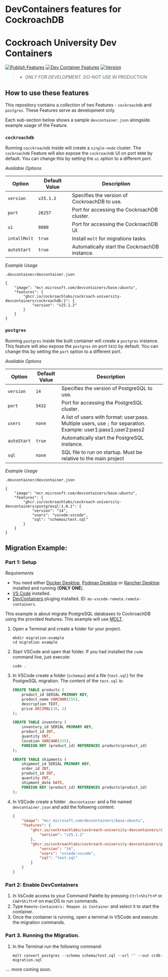 # DevContainers features for CockroachDB 

# Cockroach University Dev Containers

[![Publish Features](https://github.com/cockroachlabs/cockroach-university-devcontainers/actions/workflows/publish-devcontainer-features.yml/badge.svg)](https://github.com/cockroachlabs/cockroach-university-devcontainers/actions/workflows/publish-devcontainer-features.yml)
[![Dev Container Features](https://img.shields.io/badge/DevContainer-Features%20Published-blue?logo=github)](https://github.com/cockroachlabs/cockroach-university-devcontainers/packages)
[![Version](https://img.shields.io/github/v/tag/cockroachlabs/cockroach-university-devcontainers?label=latest&sort=semver)](https://github.com/cockroachlabs/cockroach-university-devcontainers/tags)


> - *ONLY FOR DEVELOPMENT. DO-NOT USE IN PRODUCTION*

## How to use these features

This repository contains a _collection_ of two Features - `cockroachdb` and `postgres`. These Features serve as development only.  

Each sub-section below shows a sample `devcontainer.json` alongside example usage of the Feature.

### `cockroachdb`

Running `cocckroachdb` inside will create a `single-node` cluster. The `cockroachdb` Feature will also expose the `cockroachdb` UI on port `8080` by default. You can change this by setting the `ui` option to a different port.

*Available Options*

| Option        | Default Value | Description                                   |
|---------------|---------------|-----------------------------------------------|
| `version`     | `v25.1.2`     | Specifies the version of CockroachDB to use.  |
| `port`        | `26257`       | Port for accessing the CockroachDB cluster.   |
| `ui`          | `8080`        | Port for accessing the CockroachDB UI.        |
| `intallMolt`  | `true`        | Install `molt` for migrations tasks.          |
| `autoStart`   | `true`        | Automatically start the CockroachDB instance. |

*Example Usage*

`.devcontainer/devcontainer.json`

```jsonc
{
    "image": "mcr.microsoft.com/devcontainers/base:ubuntu",
    "features": {
        "ghcr.io/cockroachlabs/cockroach-university-devcontainers/cockroachdb:1": {
            "version": "v25.1.2"
        }
    }
}
```

### `postgres`
Running `postgres` inside the built container will create a `postgres` instance. This feature will also expose the `postgres` on port `5432` by default. You can change this by setting the `port` option to a different port.

*Available Options*

| Option        | Default Value | Description                                   |
|---------------|---------------|-----------------------------------------------|
| `version`     | `14`          | Specifies the version of PostgreSQL to use.  |
| `port`        | `5432`        | Port for accessing the PostgreSQL cluster.   |
| `users`       | `none`        | A list of users with format: user:pass. Multiple users, use `;` for separation. Example: user1:pass1;user2:pass2|
| `autoStart`   | `true`        | Automatically start the PostgreSQL instance. |
| `sql`         | `none`        | SQL file to run on startup. Must be relative to the main project|

*Example Usage*

`.devcontainer/devcontainer.json`

```jsonc
{
    "image": "mcr.microsoft.com/devcontainers/base:ubuntu",
    "features": {
        "ghcr.io/cockroachlabs/cockroach-university-devcontainers/postgresql:1.0.1": {
            "version": "14",
			"users": "vscode:vscode",
			"sql": "schemas/test.sql"
        }
    }
}
```

## Migration Example:

### Part 1: Setup

*Requirements*

- You need either [Docker Desktop](https://www.docker.com/products/docker-desktop/), [Podman Desktop](https://podman-desktop.io/) or [Rancher Desktop](https://rancherdesktop.io/) installed and running (**ONLY ONE**).
- [VS Code](https://code.visualstudio.com/download) installed.
- [DevContainers](https://marketplace.visualstudio.com/items/?itemName=ms-vscode-remote.remote-containers) pluging installed. ID: `ms-vscode-remote.remote-containers`.

This example is about migrate PostgreSQL databases to CockroachDB using the provided features. This example will use [MOLT](https://www.cockroachlabs.com/docs/molt/molt-overview).

1. Open a Terminal and create a folder for your project.

    ```shell
    mkdir migration-example
    cd migration example
    ```
2. Start VSCode and open that folder. If you had installed the `code` command line, just execute:
    
    ```shell
    code .
    ```
3. In VSCode create a folder (`schemas`) and a file (`test.sql`) for the PostgreSQL migration. The content of the `test.sql` is:

    ```sql
    CREATE TABLE products (
        product_id SERIAL PRIMARY KEY,
        product_name VARCHAR(255),
        description TEXT,
        price DECIMAL(10, 2)
    );

    CREATE TABLE inventory (
        inventory_id SERIAL PRIMARY KEY,
        product_id INT,
        quantity INT,
        location VARCHAR(255),
        FOREIGN KEY (product_id) REFERENCES products(product_id)
    );

    CREATE TABLE shipments (
        shipment_id SERIAL PRIMARY KEY,
        order_id INT,
        product_id INT,
        quantity INT,
        shipment_date DATE,
        FOREIGN KEY (product_id) REFERENCES products(product_id)
    );
    ```



4. In VSCode create a folder `.devcontainer` and a file named `devcontainer.json` and add the following content:

    ```json
    {
        "image": "mcr.microsoft.com/devcontainers/base:ubuntu",
        "features": {
            "ghcr.io/cockroachlabs/cockroach-university-devcontainers/cockroachdb:1": {
                "version": "v25.1.2"
            },
            "ghcr.io/cockroachlabs/cockroach-university-devcontainers/postgresql:1.0.1":{
                "version": "14",
                "users": "vscode:vscode",
                "sql": "test.sql"
            }
        }
    }
    ```

### Part 2: Enable DevContainers

1. In VsCode access to your Command Palette by pressing `Ctrl+Shift+P` or `Cmd+Shift+P` on macOS to run commands.
2. Type `Remote-Containers: Reopen in Container` and select it to start the container.
3. Once the container is running, open a terminal in VSCode and execute the migration commands.


### Part 3. Running the Migration.

1. In the Terminal run the following command:

    ```shell
    molt convert postgres --schema schema/test.sql --url '' --out crdb-migration.sql
    ```

.... more coming soon.
